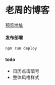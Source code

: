 # 老周的博客

[预览地址](https://lemon19930205.github.io/blog/)


#### 发布部署

```
npm run deploy
```

#### todo

- 日历点击暗号
- 整体风格样式